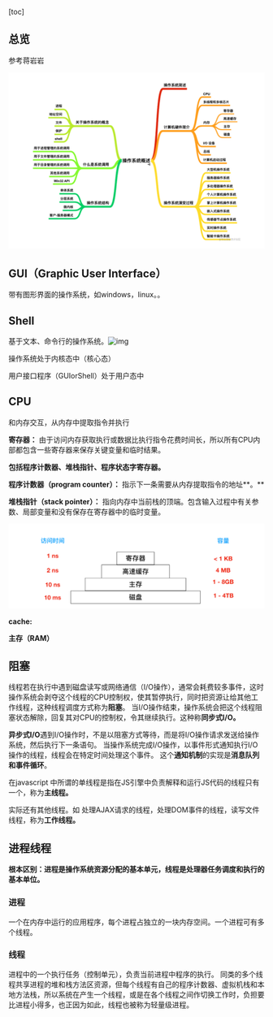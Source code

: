 [toc]

## 总览

参考蒋岩岩

![1675735488126](image/os/1675735488126.png)

## GUI（Graphic User Interface）

带有图形界面的操作系统，如windows，linux。。

## Shell

基于文本、命令行的操作系统。![img](https://p1-jj.byteimg.com/tos-cn-i-t2oaga2asx/gold-user-assets/2020/2/28/17089f3e3466a492~tplv-t2oaga2asx-zoom-in-crop-mark:4536:0:0:0.image)

操作系统处于内核态中（核心态）

用户接口程序（GUIorShell）处于用户态中

## CPU

和内存交互，从内存中提取指令并执行

**寄存器：** 由于访问内存获取执行或数据比执行指令花费时间长，所以所有CPU内部都包含一些寄存器来保存关键变量和临时结果。

**包括程序计数器、堆栈指针、程序状态字寄存器。**

**程序计数器（program counter）：** 指示下一条需要从内存提取指令的地址**。**

**堆栈指针（stack pointer）：** 指向内存中当前栈的顶端。包含输入过程中有关参数、局部变量和没有保存在寄存器中的临时变量。

![1675736444869](image/os/1675736444869.png)

**cache:**

**主存（RAM）**



## 阻塞
线程若在执行中遇到磁盘读写或网络通信（I/O操作），通常会耗费较多事件，这时操作系统会剥夺这个线程的CPU控制权，使其暂停执行，同时把资源让给其他工作线程，这种线程调度方式称为**阻塞**。
当I/O操作结束，操作系统会把这个线程阻塞状态解除，回复其对CPU的控制权，令其继续执行。这种称**同步式I/O。**

**异步式I/O**遇到I/O操作时，不是以阻塞方式等待，而是将I/O操作请求发送给操作系统，然后执行下一条语句。
当操作系统完成I/O操作，以事件形式通知执行I/O操作的线程，线程会在特定时间处理这个事件。
这个**通知机制**的实现是**消息队列和事件循环**。

在javascript 中所谓的单线程是指在JS引擎中负责解释和运行JS代码的线程只有一个，称为**主线程。**

实际还有其他线程。如
处理AJAX请求的线程，处理DOM事件的线程，读写文件线程，称为**工作线程。**







## 进程线程
**根本区别：进程是操作系统资源分配的基本单元，线程是处理器任务调度和执行的基本单位。**

### 进程
一个在内存中运行的应用程序，每个进程占独立的一块内存空间。一个进程可有多个线程。


### 线程
进程中的一个执行任务（控制单元），负责当前进程中程序的执行。
同类的多个线程共享进程的堆和栈方法区资源，但每个线程有自己的程序计数器、虚拟机栈和本地方法栈，所以系统在产生一个线程，或是在各个线程之间作切换工作时，负担要比进程小得多，也正因为如此，线程也被称为轻量级进程。


























